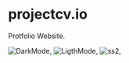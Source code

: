 # projectcv.io
Protfolio Website.

![DarkMode](https://github.com/chihempat/projectcv.io/blob/master/images/ssb1.png),
![LigthMode](https://github.com/chihempat/projectcv.io/blob/master/images/ssw1.png),
![ss2](https://github.com/chihempat/projectcv.io/blob/master/images/ssb2.png),
